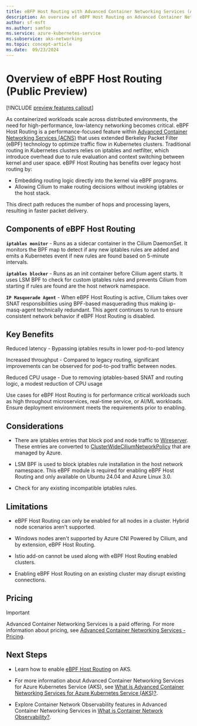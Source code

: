 ```yaml
---
title: eBFP Host Routing with Advanced Container Networking Services (ACNS)
description: An overview of eBPF Host Routing on Advanced Container Networking Services with Azure Kubernetes Service (AKS).
author: sf-msft
ms.author: samfoo
ms.service: azure-kubernetes-service
ms.subservice: aks-networking
ms.topic: concept-article
ms.date:  09/23/2024
---
```


# Overview of eBPF Host Routing (Public Preview)

[!INCLUDE [preview features callout](~/reusable-content/ce-skilling/azure/includes/aks/includes/preview/preview-callout.md)]

As containerized workloads scale across distributed environments, the need for high-performance, low-latency networking becomes critical. eBPF Host Routing is a performance-focused feature within [Advanced Container Networking Services (ACNS)](advanced-container-networking-services-overview.md) that uses extended Berkeley Packet Filter (eBPF) technology to optimize traffic flow in Kubernetes clusters. Traditional routing in Kubernetes clusters relies on iptables and netfilter, which introduce overhead due to rule evaluation and context switching between kernel and user space. eBPF Host Routing has benefits over legacy host routing by:

 - Embedding routing logic directly into the kernel via eBPF programs.
 - Allowing Cilium to make routing decisions without invoking iptables or the host stack.

This direct path reduces the number of hops and processing layers, resulting in faster packet delivery.

## Components of eBPF Host Routing

**`iptables monitor`** - Runs as a sidecar container in the Cilium DaemonSet. It monitors the BPF map to detect if any new iptables rules are added and emits a Kubernetes event if new rules are found based on 5-minute intervals.

**`iptables blocker`** - Runs as an init container before Cilium agent starts. It uses LSM BPF to check for custom iptables rules and prevents Cilium from starting if rules are found are the host network namespace.

**`IP Masquerade Agent`** - When eBPF Host Routing is active, Cilium takes over SNAT responsibilities using BPF-based masquerading thus making ip-masq-agent technically redundant. This agent continues to run to ensure consistent network behavior if eBPF Host Routing is disabled.

## Key Benefits

Reduced latency - Bypassing iptables results in lower pod-to-pod latency

Increased throughput - Compared to legacy routing, significant improvements can be observed for pod-to-pod traffic between nodes.

Reduced CPU usage - Due to removing iptables-based SNAT and routing logic, a modest reduction of CPU usage

Use cases for eBPF Host Routing is for performance critical workloads such as high throughout microservices, real-time service, or AI/ML workloads. Ensure deployment environment meets the requirements prior to enabling.

## Considerations

 - There are iptables entries that block pod and node traffic to [Wireserver](/azure/virtual-network/what-is-ip-address-168-63-129-16). These entries are converted to [ClusterWideCiliumNetworkPolicy](https://docs.cilium.io/en/stable/network/kubernetes/policy/#ciliumclusterwidenetworkpolicy) that are managed by Azure.

 - LSM BPF is used to block iptables rule installation in the host network namespace. This eBPF module is required for enabling eBPF Host Routing and only available on Ubuntu 24.04 and Azure Linux 3.0.

 - Check for any existing incompatible iptables rules.

## Limitations

 - eBPF Host Routing can only be enabled for all nodes in a cluster. Hybrid node scenarios aren't supported.

 - Windows nodes aren't supported by Azure CNI Powered by Cilium, and by extension, eBPF Host Routing.

 - Istio add-on cannot be used along with eBPF Host Routing enabled clusters.

 - Enabling eBPF Host Routing on an existing cluster may disrupt existing connections.

## Pricing

> [!IMPORTANT]
> Advanced Container Networking Services is a paid offering. For more information about pricing, see [Advanced Container Networking Services - Pricing](https://azure.microsoft.com/pricing/details/azure-container-networking-services/).

## Next Steps

- Learn how to enable [eBPF Host Routing](./how-to-enable-ebpf-host-routing.md) on AKS.

- For more information about Advanced Container Networking Services for Azure Kubernetes Service (AKS), see [What is Advanced Container Networking Services for Azure Kubernetes Service (AKS)?](advanced-container-networking-services-overview.md).

- Explore Container Network Observability features in Advanced Container Networking Services in [What is Container Network Observability?](container-network-observability-metrics.md).
